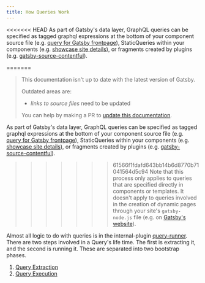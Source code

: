 ```yaml
---
title: How Queries Work
---
```


<<<<<<< HEAD
As part of Gatsby's data layer, GraphQL queries can be specified as tagged graphql expressions at the bottom of your component source file (e.g. [query for Gatsby frontpage](https://github.com/gatsbyjs/gatsby/blob/master/www/src/pages/index.js#L165)), StaticQueries within your components (e.g. [showcase site details](https://github.com/gatsbyjs/gatsby/blob/master/www/src/components/showcase-details.js#L103)), or fragments created by plugins (e.g. [gatsby-source-contentful](https://github.com/gatsbyjs/gatsby/blob/master/packages/gatsby-source-contentful/src/fragments.js)).

=======
> This documentation isn't up to date with the latest version of Gatsby.
>
> Outdated areas are:
>
> - _links to source files_ need to be updated
>
> You can help by making a PR to [update this documentation](https://github.com/gatsbyjs/gatsby/issues/14228).

As part of Gatsby's data layer, GraphQL queries can be specified as tagged graphql expressions at the bottom of your component source file (e.g. [query for Gatsby frontpage](https://github.com/gatsbyjs/gatsby/blob/master/www/src/pages/index.js#L165)), StaticQueries within your components (e.g. [showcase site details](https://github.com/gatsbyjs/gatsby/blob/master/www/src/components/showcase-details.js#L103)), or fragments created by plugins (e.g. [gatsby-source-contentful](https://github.com/gatsbyjs/gatsby/blob/master/packages/gatsby-source-contentful/src/fragments.js)).

>>>>>>> 61566f1fdafd643bb14b6d8770b71041564d5c94
Note that this process only applies to queries that are specified directly in components or templates. It doesn't apply to queries involved in the creation of dynamic pages through your site's `gatsby-node.js` file (e.g. on [Gatsby's website](https://github.com/gatsbyjs/gatsby/blob/master/www/gatsby-node.js#L165)).

Almost all logic to do with queries is in the internal-plugin [query-runner](https://github.com/gatsbyjs/gatsby/tree/master/packages/gatsby/src/internal-plugins/query-runner). There are two steps involved in a Query's life time. The first is extracting it, and the second is running it. These are separated into two bootstrap phases.

1. [Query Extraction](/docs/query-extraction/)
2. [Query Execution](/docs/query-execution/)

